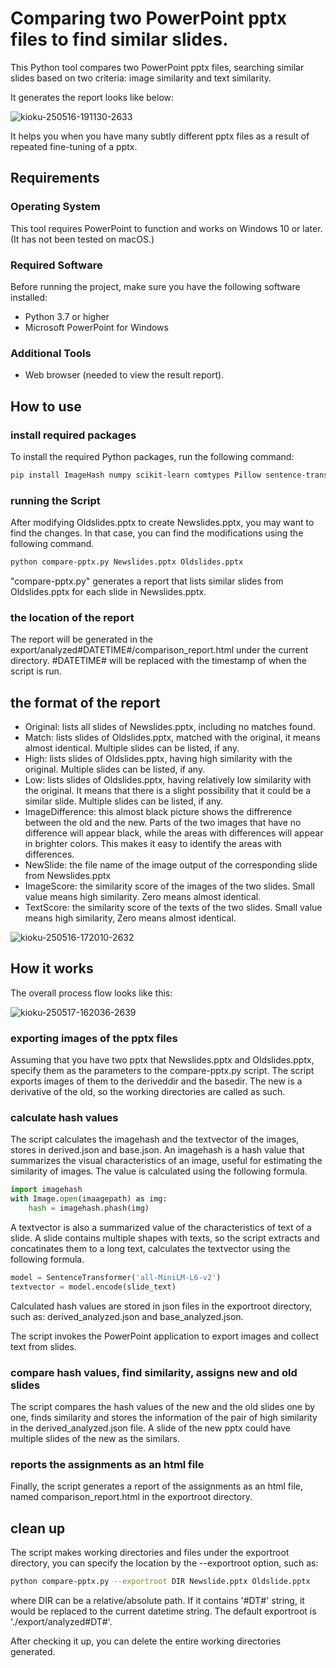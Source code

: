 # Comparing two PowerPoint pptx files to find similar slides.

This Python tool compares two PowerPoint pptx files, searching similar slides based on two criteria: image similarity and text similarity.

It generates the report looks like below:

![kioku-250516-191130-2633](https://github.com/user-attachments/assets/47ba0bd6-cc84-4b09-bda7-95dfb6cdc58c)

It helps you when you have many subtly different pptx files as a result of repeated fine-tuning of a pptx.

## Requirements

### Operating System

This tool requires PowerPoint to function and works on Windows 10 or later.
(It has not been tested on macOS.)

### Required Software

Before running the project, make sure you have the following software installed:

- Python 3.7 or higher
- Microsoft PowerPoint for Windows

### Additional Tools

- Web browser (needed to view the result report).

## How to use

### install required packages

To install the required Python packages, run the following command:

```bash
pip install ImageHash numpy scikit-learn comtypes Pillow sentence-transformers
```

### running the Script

After modifying Oldslides.pptx to create Newslides.pptx, you may want to find the changes. In that case, you can find the modifications using the following command.

```bash
python compare-pptx.py Newslides.pptx Oldslides.pptx
```

"compare-pptx.py" generates a report that lists similar slides from Oldslides.pptx for each slide in Newslides.pptx.

### the location of the report

The report will be generated in the export/analyzed#DATETIME#/comparison\_report.html under the current directory. #DATETIME# will be replaced with the timestamp of when the script is run.

## the format of the report

- Original: lists all slides of Newslides.pptx, including no matches found.
- Match: lists slides of Oldslides.pptx, matched with the original, it means almost identical. Multiple slides can be listed, if any.
- High: lists slides of Oldslides.pptx, having high similarity with the original. Multiple slides can be listed, if any.
- Low: lists slides of Oldslides.pptx, having relatively low similarity with the original. It means that there is a slight possibility that it could be a similar slide. Multiple slides can be listed, if any.
- ImageDifference: this almost black picture shows the diffrerence between the old and the new. Parts of the two images that have no difference will appear black, while the areas with differences will appear in brighter colors. This makes it easy to identify the areas with differences.
- NewSlide: the file name of the image output of the corresponding slide from Newslides.pptx
- ImageScore: the similarity score of the images of the two slides. Small value means high similarity. Zero means almost identical.
- TextScore: the similarity score of the texts of the two slides. Small value means high similarity, Zero means almost identical.

![kioku-250516-172010-2632](https://github.com/user-attachments/assets/a56ca9bc-4655-4965-b5ee-cd90d596f6b3)

## How it works

The overall process flow looks like this:

![kioku-250517-162036-2639](https://github.com/user-attachments/assets/744c305c-df54-4e10-93e3-efd8cb65ca54)


### exporting images of the pptx files

Assuming that you have two pptx that Newslides.pptx and Oldslides.pptx, specify them as the parameters to the compare-pptx.py script.
The script exports images of them to the deriveddir and the basedir. The new is a derivative of the old, so the working directories are called as such.

### calculate hash values

The script calculates the imagehash and the textvector of the images, stores in derived.json and base.json. An imagehash is a hash value that summarizes the visual characteristics of an image, useful for estimating the similarity of images. The value is calculated using the following formula.

```python
import imagehash
with Image.open(imaagepath) as img:
    hash = imagehash.phash(img)
```

A textvector is also a summarized value of the characteristics of text of a slide. A slide contains multiple shapes with texts, so the script extracts and concatinates them to a long text, calculates the textvector using the following formula.

```python
model = SentenceTransformer('all-MiniLM-L6-v2') 
textvector = model.encode(slide_text)
```

Calculated hash values are stored in json files in the exportroot directory, such as: derived_analyzed.json and base_analyzed.json.

The script invokes the PowerPoint application to export images and collect text from slides.

### compare hash values, find similarity, assigns new and old slides

The script compares the hash values of the new and the old slides one by one, finds similarity and stores the information of the pair of high similarity in the derived_analyzed.json file. A slide of the new pptx could have multiple slides of the new as the similars.

### reports the assignments as an html file

Finally, the script generates a report of the assignments as an html file, named comparison_report.html in the exportroot directory.

## clean up

The script makes working directories and files under the exportroot directory, you can specify the location by the --exportroot option, such as:

```bash
python compare-pptx.py --exportroot DIR Newslide.pptx Oldslide.pptx
```

where DIR can be a relative/absolute path. If it contains '#DT#' string, it would be replaced to the current datetime string. The default exportroot is './export/analyzed#DT#'.

After checking it up, you can delete the entire working directories generated. 

